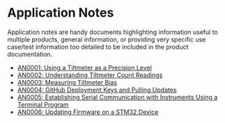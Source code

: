 # Application Notes

Application notes are handy documents highlighting information useful to
multiple products, general information, or providing very specific use case/test
information too detailed to be included in the product documentation.

* [AN0001: Using a Tiltmeter as a Precision Level](appnotes/AN0001.md)
* [AN0002: Understanding Tiltmeter Count Readings](appnotes/AN0002.md)
* [AN0003: Measuring Tiltmeter Bias](appnotes/AN0003.md)
* [AN0004: GitHub Deployment Keys and Pulling Updates](appnotes/AN0004.md)
* [AN0005: Establishing Serial Communication with Instruments Using a Terminal Program](appnotes/AN0005.md)
* [AN0006: Updating Firmware on a STM32 Device](appnotes/AN0006.md)
